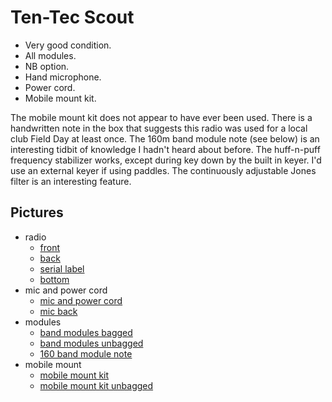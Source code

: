 # Ten-Tec Scout

* Very good condition.
* All modules.
* NB option.
* Hand microphone.
* Power cord.
* Mobile mount kit.

The mobile mount kit does not appear to have ever been used.  There is a
handwritten note in the box that suggests this radio was used for a local club
Field Day at least once.  The 160m band module note (see below) is an
interesting tidbit of knowledge I hadn't heard about before.  The huff-n-puff
frequency stabilizer works, except during key down by the built in keyer.  I'd
use an external keyer if using paddles.  The continuously adjustable Jones
filter is an interesting feature.

## Pictures

* radio
    * [front](<images/front.jpg>)
    * [back](<images/back.jpg>)
    * [serial label](<images/serial label.jpg>)
    * [bottom](<images/bottom.jpg>)
* mic and power cord
    * [mic and power cord](<images/mic and power cord.jpg>)
    * [mic back](<images/mic back.jpg>)
* modules
    * [band modules bagged](<images/band modules bagged.jpg>)
    * [band modules unbagged](<images/band modules unbagged.jpg>)
    * [160 band module note](<images/160 band module note.jpg>)
* mobile mount
    * [mobile mount kit](<images/mobile mount kit.jpg>)
    * [mobile mount kit unbagged](<images/mobile mount kit unbagged.jpg>)
